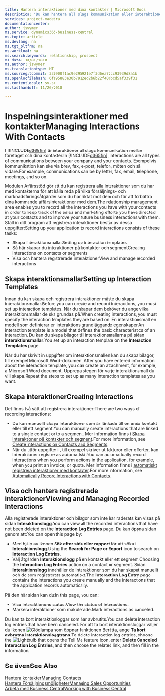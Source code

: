```yaml
---
title: Hantera interaktioner med dina kontakter | Microsoft Docs
description: "Du kan hantera all slags kommunikation eller interaktioner mellan ditt företag och kontakterna, till exempel för brev, telefonsamtal, sammanträden och så vidare."
services: project-madeira
documentationcenter: 
author: jswymer
ms.service: dynamics365-business-central
ms.topic: article
ms.devlang: na
ms.tgt_pltfrm: na
ms.workload: na
ms.search.keywords: relationship, prospect
ms.date: 10/01/2018
ms.author: jswymer
ms.translationtype: HT
ms.sourcegitcommit: 33b900f1ac9e295921e7f3d6ea72cc93939d8a1b
ms.openlocfilehash: 6fa95883e30b7912ed2b6b22f40cbcd5af339f31
ms.contentlocale: sv-se
ms.lasthandoff: 11/26/2018

---
```

# <a name="managing-interactions-with-contacts"></a><span data-ttu-id="73267-103">Inspelningsinteraktioner med kontakter</span><span class="sxs-lookup"><span data-stu-id="73267-103">Managing Interactions With Contacts</span></span>
<span data-ttu-id="73267-104">I [!INCLUDE[d365fin](includes/d365fin_md.md)] är interaktioner all slags kommunikation mellan företaget och dina kontakter.</span><span class="sxs-lookup"><span data-stu-id="73267-104">In [!INCLUDE[d365fin](includes/d365fin_md.md)], interactions are all types of communications between your company and your contacts.</span></span> <span data-ttu-id="73267-105">Exempelvis kommunikation kan ske via brev, fax, e-post, telefon, möten och så vidare.</span><span class="sxs-lookup"><span data-stu-id="73267-105">For example, communications can be by letter, fax, email, telephone, meetings, and so on.</span></span>

<span data-ttu-id="73267-106">Modulen Affärsstöd gör att du kan registrera alla interaktioner som du har med kontakterna för att hålla reda på vilka försäljnings- och marknadsföringsåtgärder som du har riktat mot dem och för att förbättra dina kommande affärsinteraktioner med dem.</span><span class="sxs-lookup"><span data-stu-id="73267-106">The relationship management area enables you to record all the interactions you have with your contacts in order to keep track of the sales and marketing efforts you have directed at your contacts and to improve your future business interactions with them.</span></span> <span data-ttu-id="73267-107">Ställ in ditt program att registrera interaktioner består av dessa uppgifter:</span><span class="sxs-lookup"><span data-stu-id="73267-107">Setting up your application to record interactions consists of these tasks:</span></span>

* <span data-ttu-id="73267-108">Skapa interaktionsmallar</span><span class="sxs-lookup"><span data-stu-id="73267-108">Setting up interaction templates</span></span>  
* <span data-ttu-id="73267-109">Så här skapar du interaktioner på kontakter och segment</span><span class="sxs-lookup"><span data-stu-id="73267-109">Creating interactions on contacts or segments</span></span>  
* <span data-ttu-id="73267-110">Visa och hantera registrerade interaktioner</span><span class="sxs-lookup"><span data-stu-id="73267-110">View and manage recorded interactions</span></span>  

##  <a name="setting-up-interaction-templates"></a><span data-ttu-id="73267-111">Skapa interaktionsmallar</span><span class="sxs-lookup"><span data-stu-id="73267-111">Setting up Interaction Templates</span></span>
<span data-ttu-id="73267-112">Innan du kan skapa och registrera interaktioner måste du skapa interaktionsmallar.</span><span class="sxs-lookup"><span data-stu-id="73267-112">Before you can create and record interactions, you must set up interaction templates.</span></span> <span data-ttu-id="73267-113">När du skapar dem behöver du ange vilka interaktionsmallar de ska grundas på.</span><span class="sxs-lookup"><span data-stu-id="73267-113">When creating interactions, you must specify the interaction templates they are based on.</span></span> <span data-ttu-id="73267-114">En interaktionsmall en modell som definierar en interaktions grundläggande egenskaper.</span><span class="sxs-lookup"><span data-stu-id="73267-114">An interaction template is a model that defines the basic characteristics of an interaction.</span></span>
<span data-ttu-id="73267-115">Du kan du skapa bilagor till interaktionsmallarna på sidan **interaktionsmallar**.</span><span class="sxs-lookup"><span data-stu-id="73267-115">You set up an interaction template on the **Interaction Templates** page.</span></span>

<span data-ttu-id="73267-116">När du har skrivit in uppgifter om interaktionsmallen kan du skapa bilagor, till exempel Microsoft Word-dokument.</span><span class="sxs-lookup"><span data-stu-id="73267-116">After you have entered information about the interaction template, you can create an attachment, for example, a Microsoft Word document.</span></span> <span data-ttu-id="73267-117">Upprepa stegen för varje interaktionsmall du vill skapa.</span><span class="sxs-lookup"><span data-stu-id="73267-117">Repeat the steps to set up as many interaction templates as you want.</span></span>  

## <a name="creating-interactions"></a><span data-ttu-id="73267-118">Skapa interaktioner</span><span class="sxs-lookup"><span data-stu-id="73267-118">Creating Interactions</span></span>
<span data-ttu-id="73267-119">Det finns två sätt att registrera interaktioner:</span><span class="sxs-lookup"><span data-stu-id="73267-119">There are two ways of recording interactions:</span></span>

* <span data-ttu-id="73267-120">Du kan manuellt skapa interaktioner som är länkade till en enda kontakt eller till ett segment.</span><span class="sxs-lookup"><span data-stu-id="73267-120">You can manually create interactions that are linked to a single contact or to a segment.</span></span> <span data-ttu-id="73267-121">Mer information finns i [Skapa interaktioner på kontakter och segment](marketing-how-create-interactions.md).</span><span class="sxs-lookup"><span data-stu-id="73267-121">For more information, see [Create Interactions on Contacts and Segments](marketing-how-create-interactions.md).</span></span>  
* <span data-ttu-id="73267-122">När du utför uppgifter i , till exempel skriver ut fakturor eller offerter, kan interaktioner registreras automatiskt.</span><span class="sxs-lookup"><span data-stu-id="73267-122">You can automatically record interactions when you perform actions in the application, for example, when you print an invoice, or quote.</span></span> <span data-ttu-id="73267-123">Mer information finns i [automatiskt registrera interaktioner med kontakter](marketing-auto-record-interactions.md).</span><span class="sxs-lookup"><span data-stu-id="73267-123">For more information, see [Automatically Record Interactions with Contacts](marketing-auto-record-interactions.md).</span></span>

## <a name="viewing-and-managing-recorded-interactions"></a><span data-ttu-id="73267-124">Visa och hantera registrerade interaktioner</span><span class="sxs-lookup"><span data-stu-id="73267-124">Viewing and Managing Recorded Interactions</span></span>
<span data-ttu-id="73267-125">Alla registrerade interaktioner och bilagor som inte har raderats kan visas på sidan **Interaktionslogg**.</span><span class="sxs-lookup"><span data-stu-id="73267-125">You can view all the recorded interactions that have not been deleted on the **Interaction Log Entries** page.</span></span> <span data-ttu-id="73267-126">Du kan öppna sidan genom att:</span><span class="sxs-lookup"><span data-stu-id="73267-126">You can open this page by:</span></span>

* <span data-ttu-id="73267-127">Med hjälp av ikonen **Sök efter sida eller rapport** för att söka i **Interaktionslogg**.</span><span class="sxs-lookup"><span data-stu-id="73267-127">Using the **Search for Page or Report** icon to search on **Interaction Log Entries**.</span></span>
* <span data-ttu-id="73267-128">Välj åtgärden **Interaktionslogg** på en kontakt eller ett segment.</span><span class="sxs-lookup"><span data-stu-id="73267-128">Choosing the **Interaction Log Entries** action on a contact or segment.</span></span>
  <span data-ttu-id="73267-129">Sidan **Interaktionslogg** innehåller de interaktioner som du har skapat manuellt och de som registrerats automatiskt.</span><span class="sxs-lookup"><span data-stu-id="73267-129">The **Interaction Log Entry** page contains the interactions you create manually and the interactions that the application records automatically.</span></span>

<span data-ttu-id="73267-130">På den här sidan kan du:</span><span class="sxs-lookup"><span data-stu-id="73267-130">In this page, you can:</span></span>

* <span data-ttu-id="73267-131">Visa interaktionens status.</span><span class="sxs-lookup"><span data-stu-id="73267-131">View the status of interactions.</span></span>
* <span data-ttu-id="73267-132">Markera interaktioner som makulerade.</span><span class="sxs-lookup"><span data-stu-id="73267-132">Mark interactions as canceled.</span></span>

<span data-ttu-id="73267-133">Du kan ta bort interaktionloggar som har avbrutits.</span><span class="sxs-lookup"><span data-stu-id="73267-133">You can delete interaction log entries that have been canceled.</span></span> <span data-ttu-id="73267-134">För att ta bort interaktionsloggar väljer du ikonen ![Glödlampa som öppnar funktionen Berätta](media/ui-search/search_small.png "Berätta vad du vill göra"), ange **Ta bort avbrutna interaktionsloggtrans**.</span><span class="sxs-lookup"><span data-stu-id="73267-134">To delete interaction log entries, choose the ![Lightbulb that opens the Tell Me feature](media/ui-search/search_small.png "Tell me what you want to do") icon, enter **Delete Canceled Interaction Log Entries**, and then choose the related link, and then fill in the information.</span></span>

## <a name="see-also"></a><span data-ttu-id="73267-135">Se även</span><span class="sxs-lookup"><span data-stu-id="73267-135">See Also</span></span>
[<span data-ttu-id="73267-136">Hantera kontakter</span><span class="sxs-lookup"><span data-stu-id="73267-136">Managing Contacts</span></span>](marketing-contacts.md)  
[<span data-ttu-id="73267-137">Hantera Försäljningsmöjligheter</span><span class="sxs-lookup"><span data-stu-id="73267-137">Managing Sales Opportunities</span></span>](marketing-manage-sales-opportunities.md)  
[<span data-ttu-id="73267-138">Arbeta med Business Central</span><span class="sxs-lookup"><span data-stu-id="73267-138">Working with Business Central</span></span>](ui-work-product.md)  

